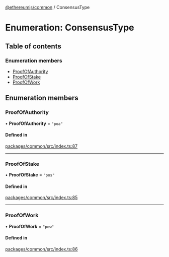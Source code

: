 [@ethereumjs/common](../README.md) / ConsensusType

# Enumeration: ConsensusType

## Table of contents

### Enumeration members

- [ProofOfAuthority](ConsensusType.md#proofofauthority)
- [ProofOfStake](ConsensusType.md#proofofstake)
- [ProofOfWork](ConsensusType.md#proofofwork)

## Enumeration members

### ProofOfAuthority

• **ProofOfAuthority** = `"poa"`

#### Defined in

[packages/common/src/index.ts:87](https://github.com/ethereumjs/ethereumjs-monorepo/blob/master/packages/common/src/index.ts#L87)

___

### ProofOfStake

• **ProofOfStake** = `"pos"`

#### Defined in

[packages/common/src/index.ts:85](https://github.com/ethereumjs/ethereumjs-monorepo/blob/master/packages/common/src/index.ts#L85)

___

### ProofOfWork

• **ProofOfWork** = `"pow"`

#### Defined in

[packages/common/src/index.ts:86](https://github.com/ethereumjs/ethereumjs-monorepo/blob/master/packages/common/src/index.ts#L86)
